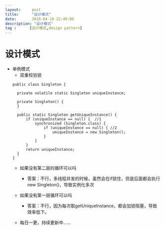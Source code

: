 ```yaml
---
layout:     post
title:      "设计模式"
date:       2018-04-10 22:49:00
description: "设计模式"
tag :      [设计模式,design pattern]
---
```


# 设计模式
* 单例模式
  * 双重校验锁
  ```
  public class Singleton {

    private volatile static Singleton uniqueInstance;

    private Singleton() {
    }

    public static Singleton getUniqueInstance() {
        if (uniqueInstance == null) {  //1
            synchronized (Singleton.class) {
                if (uniqueInstance == null) { //2
                    uniqueInstance = new Singleton();
                }
            }
        }
        return uniqueInstance;
    }
  }
  ```
  * 如果没有第二层的循环可以吗
    * 答案：不行，多线程并发的时候，虽然会在if锁住，但是后面都会执行new Singleton()，导致实例化多次
  * 如果没有第一层循环可以吗
    * 答案：不行，因为每次取getUniqueInstance，都会加锁阻塞，导致效率低下。


  * 每日一更，持续更新中......
